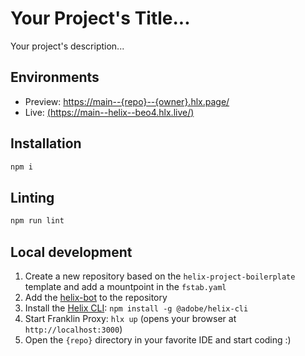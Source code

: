 # Your Project's Title...
Your project's description...

## Environments
- Preview: [https://main--{repo}--{owner}.hlx.page/](https://main--helix--beo4.hlx.page/)
- Live: [(https://main--helix--beo4.hlx.live/)](https://main--helix--beo4.hlx.live/)
## Installation

```sh
npm i
```

## Linting

```sh
npm run lint
```

## Local development

1. Create a new repository based on the `helix-project-boilerplate` template and add a mountpoint in the `fstab.yaml`
1. Add the [helix-bot](https://github.com/apps/helix-bot) to the repository
1. Install the [Helix CLI](https://github.com/adobe/helix-cli): `npm install -g @adobe/helix-cli`
1. Start Franklin Proxy: `hlx up` (opens your browser at `http://localhost:3000`)
1. Open the `{repo}` directory in your favorite IDE and start coding :)
